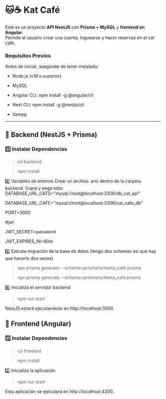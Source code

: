 # 🐱☕ Kat Café 

Este es un proyecto **API NestJS** con **Prisma + MySQL** y **frontend en Angular**.  
Permite al usuario crear una cuenta, loguearse y hacer reservas en el cat café.

### Requisitos Previos

Antes de iniciar, asegúrate de tener instalado:

* Node.js (v18 o superior)

* MySQL

* Angular CLI: npm install -g @angular/cli

* Nest CLI: npm install -g @nestjs/cli
  
* Xampp

---

## 🚀 Backend (NestJS + Prisma)

### 1️⃣ Instalar Dependencias

> cd backend

> npm install

2️⃣ Variables de entorno
Crear un archivo .env dentro de la carpeta backend.
Copia y pega esto:
DATABASE_URL_CATS="mysql://root@localhost:3306/db_cat_api" 

DATABASE_URL_CAFE="mysql://root@localhost:3306/cat_cafe_db"

PORT=3000

#jwt

JWT_SECRET=password

JWT_EXPIRES_IN=60m


3️⃣ Ejecuta migración de la base de datos (tengo dos schemas así que hay que hacerlo dos veces)
> npx prisma generate --schema=prisma/schema_cafe.prisma

> npx prisma generate --schema=prisma/schema_cats.prisma

4️⃣ Inicializa el servidor backend
> npm run start

NestJS estará ejecutandose en  http://localhost:3000.

## 🎨 Frontend (Angular)

### 1️⃣ Instalar Dependencies
> cd frontend

> npm install

2️⃣  Inicializa la aplicación

> npm run start

Esta aplicación se ejecutará en  http://localhost:4200.


